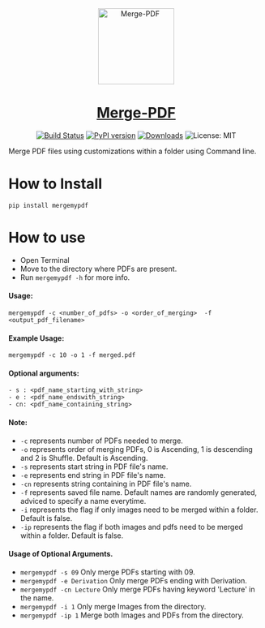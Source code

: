 <div align="center">
  <img src="https://github.com/kairavkkp/Merge-PDF/blob/master/merge-pdf-logo.png" alt="Merge-PDF" align="center" width="150" height="150" />


# [Merge-PDF](https://github.com/kairavkkp/Merge-PDF) 

[![Build Status](https://travis-ci.com/kairavkkp/Merge-PDF.svg?branch=master)](https://travis-ci.com/kairavkkp/Merge-PDF)
[![PyPI version](https://badge.fury.io/py/mergemypdf.svg)](https://badge.fury.io/py/mergemypdf)
[![Downloads](https://pepy.tech/badge/mergemypdf)](https://pepy.tech/project/mergemypdf)
![License: MIT](https://img.shields.io/badge/License-MIT-blue.svg)

</div>

Merge PDF files using customizations within a folder using Command line.

# How to Install
`pip install mergemypdf`

# How to use
- Open Terminal
- Move to the directory where PDFs are present.
- Run `mergemypdf -h` for more info.

#### Usage: 
`mergemypdf -c <number_of_pdfs> -o <order_of_merging>  -f <output_pdf_filename>`

#### Example Usage:
`mergemypdf -c 10 -o 1 -f merged.pdf`


#### Optional arguments:
```
- s : <pdf_name_starting_with_string> 
- e : <pdf_name_endswith_string> 
- cn: <pdf_name_containing_string>
```

#### Note:
- `-c` represents number of PDFs needed to merge.
- `-o` represents order of merging PDFs, 0 is Ascending, 1 is descending and 2 is Shuffle. Default is Ascending.
- `-s` represents start string in PDF file's name.
- `-e` represents end string in PDF file's name.
- `-cn` represents string containing in PDF file's name.
- `-f` represents saved file name. Default names are randomly generated, adviced to specify a name everytime.
- `-i` represents the flag if only images need to be merged within a folder. Default is false.
- `-ip` represents the flag if both images and pdfs need to be merged within a folder. Default is false.

#### Usage of Optional Arguments.
- `mergemypdf -s 09` Only merge PDFs starting with 09.
- `mergemypdf -e Derivation` Only merge PDFs ending with Derivation.
- `mergemypdf -cn Lecture` Only merge PDFs having keyword 'Lecture' in the name.
- `mergemypdf -i 1` Only merge Images from the directory.
- `mergemypdf -ip 1` Merge both Images and PDFs from the directory.
